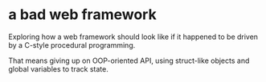 # a bad web framework

Exploring how a web framework should look like if it happened to be driven by a C-style procedural programming. 

That means giving up on OOP-oriented API, using struct-like objects and global variables to track state.